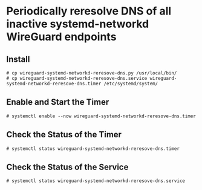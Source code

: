 # Periodically reresolve DNS of all inactive systemd-networkd WireGuard endpoints


## Install

```
# cp wireguard-systemd-networkd-reresove-dns.py /usr/local/bin/
# cp wireguard-systemd-networkd-reresove-dns.service wireguard-systemd-networkd-reresove-dns.timer /etc/systemd/system/
```


## Enable and Start the Timer

```
# systemctl enable --now wireguard-systemd-networkd-reresove-dns.timer
```


## Check the Status of the Timer

```
# systemctl status wireguard-systemd-networkd-reresove-dns.timer
```


## Check the Status of the Service

```
# systemctl status wireguard-systemd-networkd-reresove-dns.service
```
